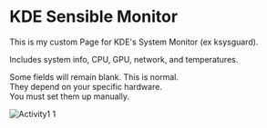 # KDE Sensible Monitor
This is my custom Page for KDE's System Monitor (ex ksysguard).

Includes system info, CPU, GPU, network, and temperatures.

Some fields will remain blank. This is normal.  
They depend on your specific hardware.  
You must set them up manually.

![Activity1 1](https://github.com/ljubitje/KDE-Sensible-Monitor/assets/36423947/2ff82fe9-7381-4a30-8fa3-760aee6e750e)
